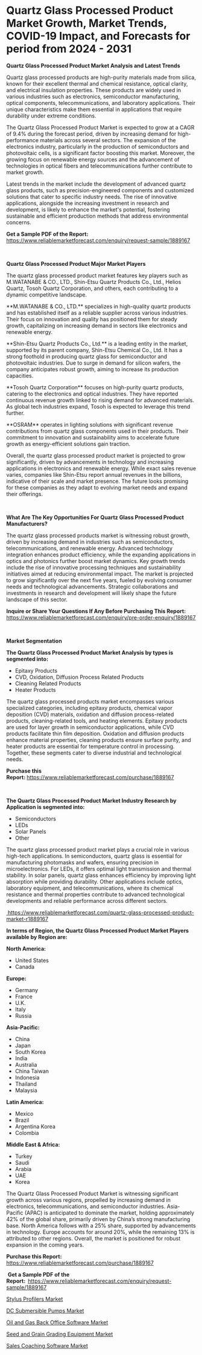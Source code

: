 <p><h1>Quartz Glass Processed Product Market Growth, Market Trends, COVID-19 Impact, and Forecasts for period from 2024 - 2031</h1></p><p><strong>Quartz Glass Processed Product Market Analysis and Latest Trends</strong></p>
<p><p>Quartz glass processed products are high-purity materials made from silica, known for their excellent thermal and chemical resistance, optical clarity, and electrical insulation properties. These products are widely used in various industries such as electronics, semiconductor manufacturing, optical components, telecommunications, and laboratory applications. Their unique characteristics make them essential in applications that require durability under extreme conditions.</p><p>The Quartz Glass Processed Product Market is expected to grow at a CAGR of 9.4% during the forecast period, driven by increasing demand for high-performance materials across several sectors. The expansion of the electronics industry, particularly in the production of semiconductors and photovoltaic cells, is a significant factor boosting this market. Moreover, the growing focus on renewable energy sources and the advancement of technologies in optical fibers and telecommunications further contribute to market growth.</p><p>Latest trends in the market include the development of advanced quartz glass products, such as precision-engineered components and customized solutions that cater to specific industry needs. The rise of innovative applications, alongside the increasing investment in research and development, is likely to enhance the market's potential, fostering sustainable and efficient production methods that address environmental concerns.</p></p>
<p><strong>Get a Sample PDF of the Report:&nbsp;</strong> <a href="https://www.reliablemarketforecast.com/enquiry/request-sample/1889167?utm_campaign=1159&utm_medium=2&utm_source=Github&utm_content=ia&utm_term=24102024&utm_id=quartz-glass-processed-product">https://www.reliablemarketforecast.com/enquiry/request-sample/1889167</a></p>
<p>&nbsp;</p>
<p><strong>Quartz Glass Processed Product Major Market Players</strong></p>
<p><p>The quartz glass processed product market features key players such as M.WATANABE & CO., LTD., Shin-Etsu Quartz Products Co., Ltd., Helios Quartz, Tosoh Quartz Corporation, and others, each contributing to a dynamic competitive landscape.</p><p>**M.WATANABE & CO., LTD.** specializes in high-quality quartz products and has established itself as a reliable supplier across various industries. Their focus on innovation and quality has positioned them for steady growth, capitalizing on increasing demand in sectors like electronics and renewable energy.</p><p>**Shin-Etsu Quartz Products Co., Ltd.** is a leading entity in the market, supported by its parent company, Shin-Etsu Chemical Co., Ltd. It has a strong foothold in producing quartz glass for semiconductor and photovoltaic industries. Due to surge in demand for silicon wafers, the company anticipates robust growth, aiming to increase its production capacities.</p><p>**Tosoh Quartz Corporation** focuses on high-purity quartz products, catering to the electronics and optical industries. They have reported continuous revenue growth linked to rising demand for advanced materials. As global tech industries expand, Tosoh is expected to leverage this trend further.</p><p>**OSRAM** operates in lighting solutions with significant revenue contributions from quartz glass components used in their products. Their commitment to innovation and sustainability aims to accelerate future growth as energy-efficient solutions gain traction.</p><p>Overall, the quartz glass processed product market is projected to grow significantly, driven by advancements in technology and increasing applications in electronics and renewable energy. While exact sales revenue varies, companies like Shin-Etsu report annual revenues in the billions, indicative of their scale and market presence. The future looks promising for these companies as they adapt to evolving market needs and expand their offerings.</p></p>
<p>&nbsp;</p>
<p><strong>What Are The Key Opportunities For Quartz Glass Processed Product Manufacturers?</strong></p>
<p><p>The quartz glass processed products market is witnessing robust growth, driven by increasing demand in industries such as semiconductors, telecommunications, and renewable energy. Advanced technology integration enhances product efficiency, while the expanding applications in optics and photonics further boost market dynamics. Key growth trends include the rise of innovative processing techniques and sustainability initiatives aimed at reducing environmental impact. The market is projected to grow significantly over the next five years, fueled by evolving consumer needs and technological advancements. Strategic collaborations and investments in research and development will likely shape the future landscape of this sector.</p></p>
<p><strong>Inquire or Share Your Questions If Any Before Purchasing This Report:</strong> <a href="https://www.reliablemarketforecast.com/enquiry/pre-order-enquiry/1889167?utm_campaign=1159&utm_medium=2&utm_source=Github&utm_content=ia&utm_term=24102024&utm_id=quartz-glass-processed-product">https://www.reliablemarketforecast.com/enquiry/pre-order-enquiry/1889167</a></p>
<p>&nbsp;</p>
<p><strong>Market Segmentation</strong></p>
<p><strong>The Quartz Glass Processed Product Market Analysis by types is segmented into:</strong></p>
<p><ul><li>Epitaxy Products</li><li>CVD, Oxidation, Diffusion Process Related Products</li><li>Cleaning Related Products</li><li>Heater Products</li></ul></p>
<p><p>The quartz glass processed products market encompasses various specialized categories, including epitaxy products, chemical vapor deposition (CVD) materials, oxidation and diffusion process-related products, cleaning-related tools, and heating elements. Epitaxy products are used for layer growth in semiconductor applications, while CVD products facilitate thin film deposition. Oxidation and diffusion products enhance material properties, cleaning products ensure surface purity, and heater products are essential for temperature control in processing. Together, these segments cater to diverse industrial and technological needs.</p></p>
<p><strong>Purchase this Report:&nbsp;</strong><a href="https://www.reliablemarketforecast.com/purchase/1889167?utm_campaign=1159&utm_medium=2&utm_source=Github&utm_content=ia&utm_term=24102024&utm_id=quartz-glass-processed-product">https://www.reliablemarketforecast.com/purchase/1889167</a></p>
<p>&nbsp;</p>
<p><strong>The Quartz Glass Processed Product Market Industry Research by Application is segmented into:</strong></p>
<p><ul><li>Semiconductors</li><li>LEDs</li><li>Solar Panels</li><li>Other</li></ul></p>
<p><p>The quartz glass processed product market plays a crucial role in various high-tech applications. In semiconductors, quartz glass is essential for manufacturing photomasks and wafers, ensuring precision in microelectronics. For LEDs, it offers optimal light transmission and thermal stability. In solar panels, quartz glass enhances efficiency by improving light absorption while providing durability. Other applications include optics, laboratory equipment, and telecommunications, where its chemical resistance and thermal properties contribute to advanced technological developments and reliable performance across different sectors.</p></p>
<p><a href="https://www.reliablemarketforecast.com/quartz-glass-processed-product-market-r1889167?utm_campaign=1159&utm_medium=2&utm_source=Github&utm_content=ia&utm_term=24102024&utm_id=quartz-glass-processed-product">&nbsp;https://www.reliablemarketforecast.com/quartz-glass-processed-product-market-r1889167</a></p>
<p><strong>In terms of Region, the Quartz Glass Processed Product Market Players available by Region are:</strong></p>
<p>
    <p> <strong> North America: </strong>
        <ul>
            <li>United States</li>
            <li>Canada</li>
        </ul>
        </p> 
    <p> <strong> Europe: </strong>
        <ul>
            <li>Germany</li>
            <li>France</li>
            <li>U.K.</li>
            <li>Italy</li>
            <li>Russia</li>
        </ul>
        </p> 
    <p> <strong> Asia-Pacific: </strong>
        <ul>
            <li>China</li>
            <li>Japan</li>
            <li>South Korea</li>
            <li>India</li>
            <li>Australia</li>
            <li>China Taiwan</li>
            <li>Indonesia</li>
            <li>Thailand</li>
            <li>Malaysia</li>
        </ul>
        </p> 
    <p> <strong> Latin America: </strong>
        <ul>
            <li>Mexico</li>
            <li>Brazil</li>
            <li>Argentina Korea</li>
            <li>Colombia</li>
        </ul>
        </p> 
    <p> <strong> Middle East & Africa: </strong>
        <ul>
            <li>Turkey</li>
            <li>Saudi</li>
            <li>Arabia</li>
            <li>UAE</li>
            <li>Korea</li>
        </ul>
    </p>
    </p>
<p><p>The Quartz Glass Processed Product Market is witnessing significant growth across various regions, propelled by increasing demand in electronics, telecommunications, and semiconductor industries. Asia-Pacific (APAC) is anticipated to dominate the market, holding approximately 42% of the global share, primarily driven by China’s strong manufacturing base. North America follows with a 25% share, supported by advancements in technology. Europe accounts for around 20%, while the remaining 13% is attributed to other regions. Overall, the market is positioned for robust expansion in the coming years.</p></p>
<p><strong>Purchase this Report: </strong><a href="https://www.reliablemarketforecast.com/purchase/1889167?utm_campaign=1159&utm_medium=2&utm_source=Github&utm_content=ia&utm_term=24102024&utm_id=quartz-glass-processed-product">https://www.reliablemarketforecast.com/purchase/1889167</a></p>
<p>&nbsp;<strong>Get a Sample PDF of the Report:&nbsp;&nbsp;</strong><a href="https://www.reliablemarketforecast.com/enquiry/request-sample/1889167?utm_campaign=1159&utm_medium=2&utm_source=Github&utm_content=ia&utm_term=24102024&utm_id=quartz-glass-processed-product">https://www.reliablemarketforecast.com/enquiry/request-sample/1889167</a></p>
<p><strong></strong></p>
<p><p><a href="https://issuu.com/reportprime-2/docs/stylus-profilers-market-size-2030.p_8070b1f1a36c87?utm_campaign=1159&utm_medium=2&utm_source=Github&utm_content=ia&utm_term=24102024&utm_id=quartz-glass-processed-product">Stylus Profilers Market</a></p><p><a href="https://issuu.com/reportprime-2/docs/dc-submersible-pumps-market-size-20_76e4b118b7355c?utm_campaign=1159&utm_medium=2&utm_source=Github&utm_content=ia&utm_term=24102024&utm_id=quartz-glass-processed-product">DC Submersible Pumps Market</a></p><p><a href="https://www.linkedin.com/pulse/oil-gas-back-office-software-market-share-analysis-growth-t234e?utm_campaign=1159&utm_medium=2&utm_source=Github&utm_content=ia&utm_term=24102024&utm_id=quartz-glass-processed-product">Oil and Gas Back Office Software Market</a></p><p><a href="https://github.com/cano01c7/Market-Research-Report-List-1/blob/main/seed-and-grain-grading-equipment-market.md?utm_campaign=1159&utm_medium=2&utm_source=Github&utm_content=ia&utm_term=24102024&utm_id=quartz-glass-processed-product">Seed and Grain Grading Equipment Market</a></p><p><a href="https://www.linkedin.com/pulse/sales-coaching-software-market-research-report-exploring-oqsxe?utm_campaign=1159&utm_medium=2&utm_source=Github&utm_content=ia&utm_term=24102024&utm_id=quartz-glass-processed-product">Sales Coaching Software Market</a></p></p>